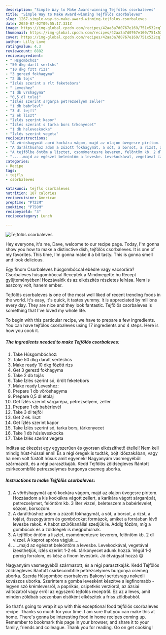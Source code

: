 ```yaml
---
description: "Simple Way to Make Award-winning Tejfölös csorbaleves"
title: "Simple Way to Make Award-winning Tejfölös csorbaleves"
slug: 1267-simple-way-to-make-award-winning-tejfolos-csorbaleves
date: 2020-07-02T09:55:17.331Z
image: https://img-global.cpcdn.com/recipes/42aa3a7d0767e160/751x532cq70/tejfolos-csorbaleves-recept-foto.jpg
thumbnail: https://img-global.cpcdn.com/recipes/42aa3a7d0767e160/751x532cq70/tejfolos-csorbaleves-recept-foto.jpg
cover: https://img-global.cpcdn.com/recipes/42aa3a7d0767e160/751x532cq70/tejfolos-csorbaleves-recept-foto.jpg
author: Lilly Love
ratingvalue: 4.3
reviewcount: 8882
recipeingredient:
- " Hsgombchoz"
- "50 dkg darlt sertshs"
- "10 dkg fztt rizs"
- "3 gerezd fokhagyma"
- "2 db tojs"
- "Ízlés szerint s rlt feketebors"
- " Leveshez"
- "1 db vrshagyma"
- "0,5 dl tolaj"
- "Ízlés szerint srgarpa petrezselyem zeller"
- "1 db babrlevl"
- "3 dl tejfl"
- "2 ek liszt"
- "Ízlés szerint kapor"
- "Ízlés szerint s tarka bors trkonyecet"
- "1 db hsleveskocka"
- "Ízlés szerint vegeta"
recipeinstructions:
- "A vöröshagymát apró kockára vágom, majd az olajon üvegesre pirítom. Hozzáadom a kis kockákra vágott zellert, a karikára vágott sárgarépát, petrezselymet, felöntöm kb. 3 liter vízzel, beleteszem a babérlevelet, sózom, borsozom."
- "A darálthúshoz adom a zúzott fokhagymát, a sót, a borsot, a rizst, a tojást, összegyúrom és gombócokat formázok, amiket a forrásban lévő levesbe rakok. A habot szűrőkanállal szedjük le. Addig főzöm, míg a gombócok és a zöldségek is megpuhulnak."
- "A tejfölbe öntöm a lisztet, csomómentesre keverem, felöntöm kb. 2 dl vizzel. A kaprot apróra vágjuk...."
- ".....majd az egészet beleöntöm a levesbe. Levekockával, vegetával ízesíthetjük, ízlés szerint 1-2 ek. tárkonyecet adunk hozzá. Végül 1-2 percig forralom, és kész a finom levesünk. Jó étvágyat hozzá 😋"
categories:
- Recipe
tags:
- tejfls
- csorbaleves

katakunci: tejfls csorbaleves 
nutrition: 187 calories
recipecuisine: American
preptime: "PT22M"
cooktime: "PT50M"
recipeyield: "3"
recipecategory: Lunch

---
```



![Tejfölös csorbaleves](https://img-global.cpcdn.com/recipes/42aa3a7d0767e160/751x532cq70/tejfolos-csorbaleves-recept-foto.jpg)

Hey everyone, it's me, Dave, welcome to our recipe page. Today, I'm gonna show you how to make a distinctive dish, tejfölös csorbaleves. It is one of my favorites. This time, I'm gonna make it a bit tasty. This is gonna smell and look delicious.

Egy finom Csorbaleves húsgombóccal ebédre vagy vacsorára? Csorbaleves húsgombóccal Receptek a Mindmegette.hu Recept gyűjteményében! Hozzávalók és az elkészítés részletes leírása. Nem is asszony volt, hanem ember.

Tejfölös csorbaleves is one of the most well liked of recent trending foods in the world. It's easy, it's quick, it tastes yummy. It is appreciated by millions every day. They are nice and they look fantastic. Tejfölös csorbaleves is something that I've loved my whole life.


To begin with this particular recipe, we have to prepare a few ingredients. You can have tejfölös csorbaleves using 17 ingredients and 4 steps. Here is how you cook it.

<!--inarticleads1-->

##### The ingredients needed to make Tejfölös csorbaleves:

1. Take  Húsgombóchoz:
1. Take 50 dkg darált sertéshús
1. Make ready 10 dkg főzött rizs
1. Get 3 gerezd fokhagyma
1. Take 2 db tojás
1. Take Ízlés szerint só, őrölt feketebors
1. Make ready  Leveshez:
1. Prepare 1 db vöröshagyma
1. Prepare 0,5 dl étolaj
1. Get Ízlés szerint sárgarépa, petrezselyem, zeller
1. Prepare 1 db babérlevél
1. Take 3 dl tejföl
1. Get 2 ek. liszt
1. Get Ízlés szerint kapor
1. Take Ízlés szerint só, tarka bors, tárkonyecet
1. Take 1 db húsleveskocka
1. Take Ízlés szerint vegeta


Indítsa az ékezést egy egyszerűen és gyorsan elkészíthető étellel! Nem kell mindig húst-hússal enni! És a régi öregek is tudták, böjt időszakában, vagy ha nem volt füstölt húsuk amit egyenek! Nagyanyám vasmegyéből származott, és a régi parasztkaják. Kedd Tejfölös zöldségleves Rántott csirkecombfilé petrezselymes burgonya csemeg uborka. 

<!--inarticleads2-->

##### Instructions to make Tejfölös csorbaleves:

1. A vöröshagymát apró kockára vágom, majd az olajon üvegesre pirítom. Hozzáadom a kis kockákra vágott zellert, a karikára vágott sárgarépát, petrezselymet, felöntöm kb. 3 liter vízzel, beleteszem a babérlevelet, sózom, borsozom.
1. A darálthúshoz adom a zúzott fokhagymát, a sót, a borsot, a rizst, a tojást, összegyúrom és gombócokat formázok, amiket a forrásban lévő levesbe rakok. A habot szűrőkanállal szedjük le. Addig főzöm, míg a gombócok és a zöldségek is megpuhulnak.
1. A tejfölbe öntöm a lisztet, csomómentesre keverem, felöntöm kb. 2 dl vizzel. A kaprot apróra vágjuk....
1. .....majd az egészet beleöntöm a levesbe. Levekockával, vegetával ízesíthetjük, ízlés szerint 1-2 ek. tárkonyecet adunk hozzá. Végül 1-2 percig forralom, és kész a finom levesünk. Jó étvágyat hozzá 😋


Nagyanyám vasmegyéből származott, és a régi parasztkaják. Kedd Tejfölös zöldségleves Rántott csirkecombfilé petrezselymes burgonya csemeg uborka. Szerda Húsgombóc csorbaleves Bakonyi sertésragu nokedli kovászos uborka. Szerintem a gomba levesként készítve a legfinomabb - legyen szó krémlevesről, a paprikás, csipetkés verzióról, az ázsiai változatról vagy erről az egyszerű tejfölös receptről. Ez az a leves, amit minden zöldbab szezonban elsőként elkészítek a friss zöldbabból. 

So that's going to wrap it up with this exceptional food tejfölös csorbaleves recipe. Thanks so much for your time. I am sure that you can make this at home. There's gonna be interesting food in home recipes coming up. Remember to bookmark this page in your browser, and share it to your family, friends and colleague. Thank you for reading. Go on get cooking!
